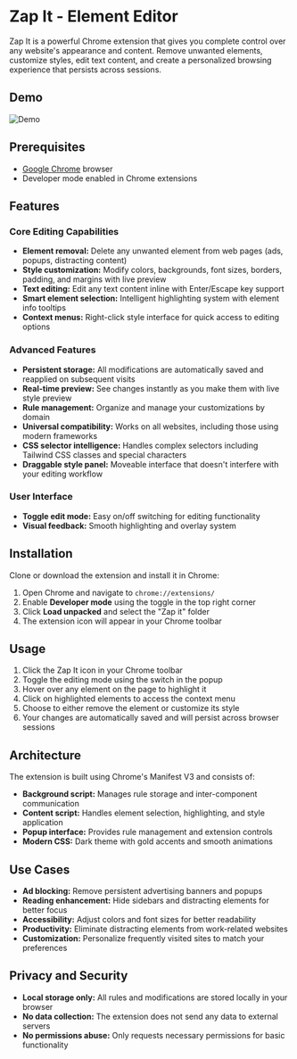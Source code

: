 # Zap It - Element Editor

Zap It is a powerful Chrome extension that gives you complete control over any website's appearance and content. Remove unwanted elements, customize styles, edit text content, and create a personalized browsing experience that persists across sessions.

## Demo

![Demo](/assets/demo/demo.gif)

## Prerequisites

- [Google Chrome](https://www.google.com/chrome/) browser
- Developer mode enabled in Chrome extensions

## Features

### Core Editing Capabilities

- **Element removal:** Delete any unwanted element from web pages (ads, popups, distracting content)
- **Style customization:** Modify colors, backgrounds, font sizes, borders, padding, and margins with live preview
- **Text editing:** Edit any text content inline with Enter/Escape key support
- **Smart element selection:** Intelligent highlighting system with element info tooltips
- **Context menus:** Right-click style interface for quick access to editing options

### Advanced Features

- **Persistent storage:** All modifications are automatically saved and reapplied on subsequent visits
- **Real-time preview:** See changes instantly as you make them with live style preview
- **Rule management:** Organize and manage your customizations by domain
- **Universal compatibility:** Works on all websites, including those using modern frameworks
- **CSS selector intelligence:** Handles complex selectors including Tailwind CSS classes and special characters
- **Draggable style panel:** Moveable interface that doesn't interfere with your editing workflow

### User Interface

- **Toggle edit mode:** Easy on/off switching for editing functionality
- **Visual feedback:** Smooth highlighting and overlay system

## Installation

Clone or download the extension and install it in Chrome:

1. Open Chrome and navigate to `chrome://extensions/`
2. Enable **Developer mode** using the toggle in the top right corner
3. Click **Load unpacked** and select the "Zap it" folder
4. The extension icon will appear in your Chrome toolbar

## Usage

1. Click the Zap It icon in your Chrome toolbar
2. Toggle the editing mode using the switch in the popup
3. Hover over any element on the page to highlight it
4. Click on highlighted elements to access the context menu
5. Choose to either remove the element or customize its style
6. Your changes are automatically saved and will persist across browser sessions

## Architecture

The extension is built using Chrome's Manifest V3 and consists of:

- **Background script:** Manages rule storage and inter-component communication
- **Content script:** Handles element selection, highlighting, and style application
- **Popup interface:** Provides rule management and extension controls
- **Modern CSS:** Dark theme with gold accents and smooth animations

## Use Cases

- **Ad blocking:** Remove persistent advertising banners and popups
- **Reading enhancement:** Hide sidebars and distracting elements for better focus
- **Accessibility:** Adjust colors and font sizes for better readability
- **Productivity:** Eliminate distracting elements from work-related websites
- **Customization:** Personalize frequently visited sites to match your preferences

## Privacy and Security

- **Local storage only:** All rules and modifications are stored locally in your browser
- **No data collection:** The extension does not send any data to external servers
- **No permissions abuse:** Only requests necessary permissions for basic functionality
